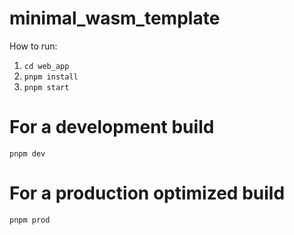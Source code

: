 # minimal_wasm_template

How to run:

1. `cd web_app`
2. `pnpm install`
3. `pnpm start`

# For a development build
`pnpm dev`

# For a production optimized build
`pnpm prod`
